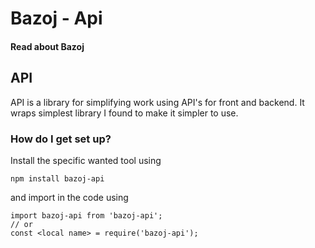 # Bazoj - Api #

#### Read about Bazoj ####

## API ##

API is a library for simplifying work using API's for front and backend.
It wraps simplest library I found to make it simpler to use.

### How do I get set up? ###

Install the specific wanted tool using

```
npm install bazoj-api
```
and import in the code using

```
import bazoj-api from 'bazoj-api';
// or
const <local name> = require('bazoj-api');
```